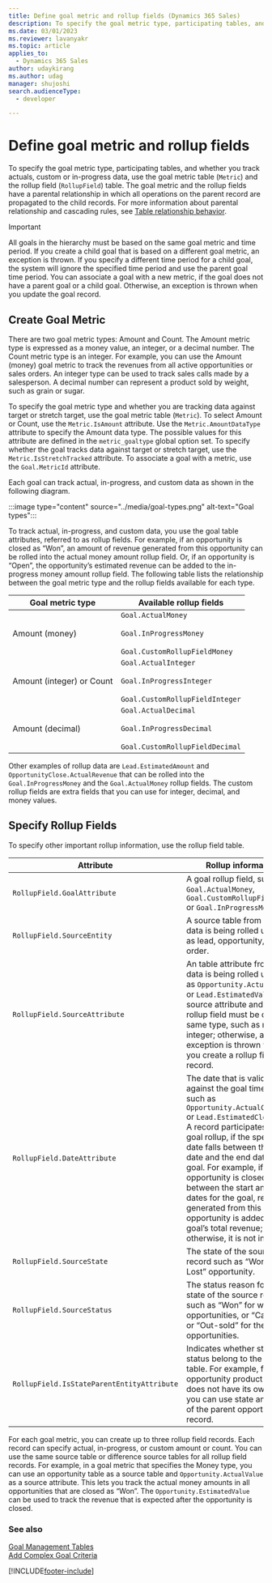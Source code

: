 ```yaml
---
title: Define goal metric and rollup fields (Dynamics 365 Sales)
description: To specify the goal metric type, participating tables, and whether you track actuals, custom or in-progress data, use the goal metric table (Metric) and the rollup field (RollupField) table
ms.date: 03/01/2023
ms.reviewer: lavanyakr
ms.topic: article
applies_to: 
  - Dynamics 365 Sales
author: udaykirang
ms.author: udag
manager: shujoshi
search.audienceType: 
  - developer

---
```

# Define goal metric and rollup fields

To specify the goal metric type, participating tables, and whether you track actuals, custom or in-progress data, use the goal metric table (`Metric`) and the rollup field (`RollupField`) table. The goal metric and the rollup fields have a parental relationship in which all operations on the parent record are propagated to the child records. For more information about parental relationship and cascading rules, see [Table relationship behavior](/power-apps/maker/data-platform/create-edit-entity-relationships#table-relationship-behavior).  
  
> [!IMPORTANT]
>  All goals in the hierarchy must be based on the same goal metric and time period. If you create a child goal that is based on a different goal metric, an exception is thrown. If you specify a different time period for a child goal, the system will ignore the specified time period and use the parent goal time period. You can associate a goal with a new metric, if the goal does not have a parent goal or a child goal. Otherwise, an exception is thrown when you update the goal record.  

<a name="BKMK_CreateGoalMetric"></a>   

## Create Goal Metric  
 There are two goal metric types: Amount and Count. The Amount metric type is expressed as a money value, an integer, or a decimal number. The Count metric type is an integer. For example, you can use the Amount (money) goal metric to track the revenues from all active opportunities or sales orders. An integer type can be used to track sales calls made by a salesperson. A decimal number can represent a product sold by weight, such as grain or sugar.  
  
 To specify the goal metric type and whether you are tracking data against target or stretch target, use the goal metric table (`Metric`). To select Amount or Count, use the `Metric.IsAmount` attribute. Use the `Metric.AmountDataType` attribute to specify the Amount data type. 
 The possible values for this attribute are defined in the `metric_goaltype` global option set. To specify whether the goal tracks data against target or stretch target, use the `Metric.IsStretchTracked` attribute. To associate a goal with a metric, use the `Goal.MetricId` attribute.  
  
 Each goal can track actual, in-progress, and custom data as shown in the following diagram.  
  
 :::image type="content" source="../media/goal-types.png" alt-text="Goal types":::  

 To track actual, in-progress, and custom data, you use the goal table attributes, referred to as rollup fields. For example, if an opportunity is closed as “Won”, an amount of revenue generated from this opportunity can be rolled into the actual money amount rollup field. Or, if an opportunity is “Open”, the opportunity’s estimated revenue can be added to the in-progress money amount rollup field. The following table lists the relationship between the goal metric type and the rollup fields available for each type.  
  
|Goal metric type|Available rollup fields|  
|----------------------|-----------------------------|  
|Amount (money)|`Goal.ActualMoney`<br /><br /> `Goal.InProgressMoney`<br /><br /> `Goal.CustomRollupFieldMoney`|  
|Amount (integer) or Count|`Goal.ActualInteger`<br /><br /> `Goal.InProgressInteger`<br /><br /> `Goal.CustomRollupFieldInteger`|  
|Amount (decimal)|`Goal.ActualDecimal`<br /><br /> `Goal.InProgressDecimal`<br /><br /> `Goal.CustomRollupFieldDecimal`|  
  
 Other examples of rollup data are `Lead.EstimatedAmount` and `OpportunityClose.ActualRevenue` that can be rolled into the `Goal.InProgressMoney` and the `Goal.ActualMoney` rollup fields. The custom rollup fields are extra fields that you can use for integer, decimal, and money values.  
  
<a name="BKMK_SpecifyFields"></a>   
## Specify Rollup Fields  
 To specify other important rollup information, use the rollup field table.  
  
|Attribute|Rollup information|  
|---------------|------------------------|  
|`RollupField.GoalAttribute`|A goal rollup field, such as `Goal.ActualMoney`, `Goal.CustomRollupFieldMoney` or `Goal.InProgressMoney`.|  
|`RollupField.SourceEntity`|A source table from where data is being rolled up, such as lead, opportunity, or sales order.|  
|`RollupField.SourceAttribute`|An table attribute from where data is being rolled up, such as `Opportunity.ActualValue` or `Lead.EstimatedValue`. A source attribute and a goal rollup field must be of the same type, such as money or integer; otherwise, an exception is thrown when you create a rollup field record.|  
|`RollupField.DateAttribute`|The date that is validated against the goal time period, such as `Opportunity.ActualCloseDate` or `Lead.EstimatedCloseDate`. A record participates in the goal rollup, if the specified date falls between the start date and the end date for the goal. For example, if an opportunity is closed between the start and end dates for the goal, revenue generated from this opportunity is added to the goal’s total revenue; otherwise, it is not included.|  
|`RollupField.SourceState`|The state of the source record such as “Won” or” Lost” opportunity.|  
|`RollupField.SourceStatus`|The status reason for the state of the source record, such as “Won” for won opportunities, or “Canceled” or “Out-sold” for the lost opportunities.|  
|`RollupField.IsStateParentEntityAttribute`|Indicates whether state or status belong to the parent table. For example, for the opportunity product that does not have its own state, you can use state and status of the parent opportunity record.|  
  
 For each goal metric, you can create up to three rollup field records. Each record can specify actual, in-progress, or custom amount or count. You can use the same source table or difference source tables for all rollup field records. For example, in a goal metric that specifies the Money type, you can use an opportunity table as a source table and `Opportunity.ActualValue` as a source attribute. This lets you track the actual money amounts in all opportunities that are closed as “Won”. The `Opportunity.EstimatedValue` can be used to track the revenue that is expected after the opportunity is closed.  
  
### See also  
 [Goal Management Tables](goal-management-entities.md)   
 [Add Complex Goal Criteria](add-complex-goal-criteria.md)


[!INCLUDE[footer-include](../../includes/footer-banner.md)]